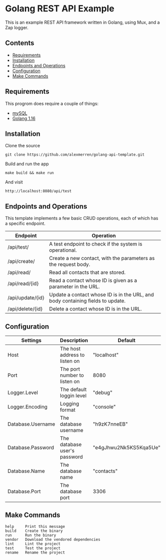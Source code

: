 # Golang REST API Example 
 
 This is an example REST API framework written in Golang, using Mux, and a Zap logger.

## Contents

 * [Requirements](#Requirements) 
 * [Installation](#Installation) 
 * [Endpoints and Operations](#Endpoints%20and%20Operations)
 * [Configuration](#Configuration) 
 * [Make Commands](#Make%20Commands) 

## Requirements

This progrom does require a couple of things:

 * [mySQL](https://dev.mysql.com/downloads/)
 * [Golang 1.16](https://go.dev/dl/)

## Installation 

Clone the source 

`git clone https://github.com/alexmerren/golang-api-template.git`

Build and run the app

`make build && make run`

And visit

`http://localhost:8080/api/test`

## Endpoints and Operations

This template implements a few basic CRUD operations, each of which has a specific endpoint.

| Endpoint         | Operation                                                                      |
| ---------------- | ------------------------------------------------------------------------------ |
| /api/test/       | A test endpoint to check if the system is operational.                         |
| /api/create/     | Create a new contact, with the parameters as the request body.                 |
| /api/read/       | Read all contacts that are stored.                                             |
| /api/read/{id}   | Read a contact whose ID is given as a parameter in the URL.                    |
| /api/update/{id} | Update a contact whose ID is in the URL, and body containing fields to update. |
| /api/delete/{id} | Delete a contact whose ID is in the URL.                                       |

## Configuration

| Settings          | Description                   | Default                |
| ----------------- | ----------------------------- | ---------------------- |
| Host              | The host address to listen on | "localhost"            |
| Port              | The port number to listen on  | 8080                   |
| Logger.Level      | The default loggin level      | "debug"                |
| Logger.Encoding   | Logging format                | "console"              |
| Database.Username | The database username         | "h9zK7nneEB"           |
| Database.Password | The database user's password  | "e4gJhwu2Nk5KS5Kqa5Ue" |
| Database.Name     | The database name             | "contacts"             |
| Database.Port     | The database port             | 3306                   |

## Make Commands

```
help     Print this message
build    Create the binary
run      Run the binary
vendor   Download the vendored dependencies
lint     Lint the project
test     Test the project
rename   Rename the project
```
